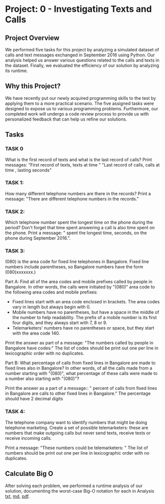 # Project: 0 - Investigating Texts and Calls

## Project Overview
We performed five tasks for this project by analyzing a simulated dataset of calls and text messages exchanged in September 2016 using Python. Our analysis helped us answer various questions related to the calls and texts in the dataset. Finally, we evaluated the efficiency of our solution by analyzing its runtime.

## Why this Project?
We have recently put our newly acquired programming skills to the test by applying them to a more practical scenario. The five assigned tasks were designed to expose us to various programming problems. Furthermore, our completed work will undergo a code review process to provide us with personalized feedback that can help us refine our solutions.

## Tasks

### TASK 0
What is the first record of texts and what is the last record of calls?
Print messages:
"First record of texts, <incoming number> texts <answering number> at time <time>"
"Last record of calls, <incoming number> calls <answering number> at time <time>, lasting <during> seconds"

### TASK 1:
How many different telephone numbers are there in the records? 
Print a message:
"There are <count> different telephone numbers in the records."

### TASK 2:
Which telephone number spent the longest time on the phone
during the period? Don't forget that time spent answering a call is
also time spent on the phone.
Print a message:
"<telephone number> spent the longest time, <total time> seconds, on the phone during 
September 2016.".

### TASK 3:
(080) is the area code for fixed line telephones in Bangalore.
Fixed line numbers include parentheses, so Bangalore numbers
have the form (080)xxxxxxx.)

Part A: Find all of the area codes and mobile prefixes called by people
in Bangalore. In other words, the calls were initiated by "(080)" area code
to the following area codes and mobile prefixes:
 - Fixed lines start with an area code enclosed in brackets. The area
   codes vary in length but always begin with 0.
 - Mobile numbers have no parentheses, but have a space in the middle
   of the number to help readability. The prefix of a mobile number
   is its first four digits, and they always start with 7, 8 or 9.
 - Telemarketers' numbers have no parentheses or space, but they start
   with the area code 140.

Print the answer as part of a message:
"The numbers called by people in Bangalore have codes:"
 <list of codes>
The list of codes should be print out one per line in lexicographic order with no duplicates.

Part B: What percentage of calls from fixed lines in Bangalore are made
to fixed lines also in Bangalore? In other words, of all the calls made
from a number starting with "(080)", what percentage of these calls
were made to a number also starting with "(080)"?

Print the answer as a part of a message::
"<percentage> percent of calls from fixed lines in Bangalore are calls
to other fixed lines in Bangalore."
The percentage should have 2 decimal digits

### TASK 4:
The telephone company want to identify numbers that might be doing
telephone marketing. Create a set of possible telemarketers:
these are numbers that make outgoing calls but never send texts,
receive texts or receive incoming calls.

Print a message:
"These numbers could be telemarketers: "
<list of numbers>
The list of numbers should be print out one per line in lexicographic order with no duplicates.

## Calculate Big O
After solving each problem, we performed a runtime analysis of our solution, documenting the worst-case Big-O notation for each in Analysis [txt](Analysis.txt), [md](Analysis.md), [pdf](Analysis.pdf).
